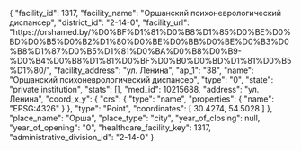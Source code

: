 {
    "facility_id": 1317,
    "facility_name": "Оршанский психоневрологический диспансер",
    "district_id": "2-14-0",
    "facility_url": "https:\/\/orshamed.by\/%D0%BF%D1%81%D0%B8%D1%85%D0%BE%D0%BD%D0%B5%D0%B2%D1%80%D0%BE%D0%BB%D0%BE%D0%B3%D0%B8%D1%87%D0%B5%D1%81%D0%BA%D0%B8%D0%B9-%D0%B4%D0%B8%D1%81%D0%BF%D0%B0%D0%BD%D1%81%D0%B5%D1%80\/",
    "facility_address": "ул. Ленина",
    "ap_1": "38",
    "name": "Оршанский психоневрологический диспансер",
    "type": "0",
    "state": "private institution",
    "stats": [],
    "med_id": 10215688,
    "address": "ул. Ленина",
    "coord_x_y": {
        "crs": {
            "type": "name",
            "properties": {
                "name": "EPSG:4326"
            }
        },
        "type": "Point",
        "coordinates": [
            30.4274,
            54.5028
        ]
    },
    "place_name": "Орша",
    "place_type": "city",
    "year_of_closing": null,
    "year_of_opening": "0",
    "healthcare_facility_key": 1317,
    "administrative_division_id": "2-14-0"
}